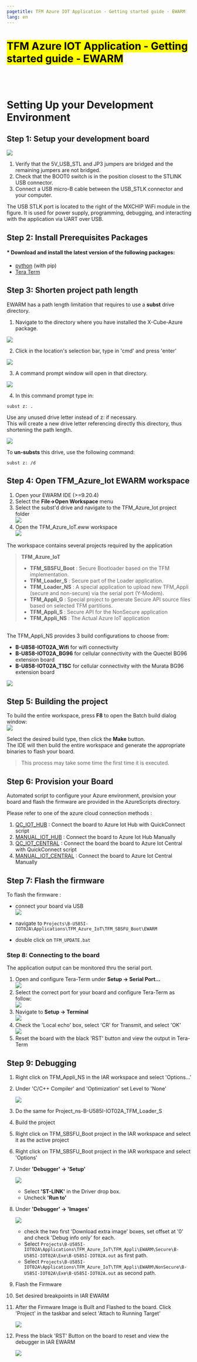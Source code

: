 ```yaml
---
pagetitle: TFM Azure IOT Application - Getting started guide - EWARM
lang: en
---
```


# <mark>TFM Azure IOT Application - Getting started guide - EWARM</mark>  
<br/>
<br/>

# Setting Up your Development Environment

## Step 1: Setup your development board

![](./_htmresc/Common/setup_development_board.png)

1. Verify that the 5V_USB_STL and JP3 jumpers are bridged and the remaining jumpers are not bridged.
2. Check that the BOOT0 switch is in the position closest to the STLINK USB connector.
3. Connect a USB micro-B cable between the USB_STLK connector and your computer.

The USB STLK port is located to the right of the MXCHIP WiFi module in the figure. It is used for power supply, programming, debugging, and interacting with the application via UART over USB.


## Step 2: Install Prerequisites Packages

#### __* Download and install the latest version of the following packages:__
- [python](https://www.python.org/downloads/) (with pip)
- [Tera Term](http://www.teraterm.org/)
  

## Step 3: Shorten project path length

EWARM has a path length limitation that requires to use a **subst** drive directory.  
1. Navigate to the directory where you have installed the X-Cube-Azure package.

![](./_htmresc/Getting_started_EWARM/Package_Root_Folder.png)

2. Click in the location's selection bar, type in 'cmd' and press 'enter'

![](./_htmresc/Getting_started_EWARM/Package_Root_Folder_Cmd.png)

3. A command prompt window will open in that directory.

![](./_htmresc/Getting_started_EWARM/Package_Root_Folder_Prompt.png)

4. In this command prompt type in:
```
subst z: .
```
Use any unused drive letter instead of z: if necessary.  
This will create a new drive letter referencing directly this directory, thus shortening the path length.  

![](./_htmresc/Getting_started_EWARM/Package_Root_Folder_Subst_Drive.png)

To **un-substs** this drive, use the following command:
```
subst z: /d
```  


## Step 4: Open TFM_Azure_Iot EWARM workspace
1. Open your EWARM IDE (>=9.20.4)
2. Select the **File->Open Workspace** menu
3. Select the subst'd drive and navigate to the TFM_Azure_Iot project folder  
![](./_htmresc/Getting_started_EWARM/EWARM_Project_Workspace_Open.png)
4. Open the TFM_Azure_IoT.eww workspace  
![](./_htmresc/Getting_started_EWARM/EWARM_Project_Workspace.png)

The workspace contains several projects required by the application  
>__TFM_Azure_IoT__  
>- __TFM_SBSFU_Boot__ : Secure Bootloader based on the TFM implementation.  
>- __TFM_Loader_S__ : Secure part of the Loader application.  
>- __TFM_Loader_NS__ : A special application to upload new TFM_Appli (secure and non-secure) via the serial port (Y-Modem).  
>- __TFM_Appli_G__  : Special project to generate Secure API source files based on selected TFM partitions.  
>- __TFM_Appli_S__  : Secure API for the NonSecure application  
>- __TFM_Appli_NS__  : The Actual Azure IoT application  

</br>
The TFM_Appli_NS provides 3 build configurations to choose from:  

- **B-U858-IOT02A_Wifi** for wifi connectivity
- **B-U858-IOT02A_BG96** for cellular connectivity with the Quectel BG96 extension board
- **B-U858-IOT02A_T1SC** for cellular connectivity with the Murata BG96 extension board

![](./_htmresc/Getting_started_EWARM/EWARM_Project_Connectivity.png)


## Step 5: Building the project
To build the entire workspace, press **F8** to open the Batch build dialog window:  
![](./_htmresc/Getting_started_EWARM/EWARM_Project_BatchBuild.png)

Select the desired build type, then click the **Make** button.  
The IDE will then build the entire workspace and generate the appropriate binaries to flash your board.  
> This process may take some time the first time it is executed.  


## Step 6: Provision your Board

Automated script to configure your Azure environment, provision your board and flash the firmware are provided in the AzureScripts directory.  

Please refer to one of the azure cloud connection methods : 

1. [QC_IOT_HUB](./AzureScripts/readme/README_IOT_Hub_Auto.html) : Connect the board to Azure Iot Hub with QuickConnect script
2. [MANUAL_IOT_HUB](./AzureScripts/readme/README_IOT_Hub_Manual.html) : Connect the board to Azure Iot Hub Manually
3. [QC_IOT_CENTRAL](./AzureScripts/readme/README_IOT_Central_Auto.html) : Connect the board the board to Azure Iot Central with QuickConnect script
4. [MANUAL_IOT_CENTRAL](./AzureScripts/readme/README_IOT_Central_Manual.html) : Connect the board to Azure Iot Central Manually



## Step 7: Flash the firmware

To flash the firmware :  
- connect your board via USB   
![](./_htmresc/BU585I-USB-connected.jpg)  

- navigate to `Projects\B-U585I-IOT02A\Applications\TFM_Azure_IoT\TFM_SBSFU_Boot\EWARM`  
- double click on `TFM_UPDATE.bat`  

### Step 8: Connecting to the board
The application output can be monitored thru the serial port.  

1. Open and configure Tera-Term under **Setup -> Serial Port...**   
![](./_htmresc/TeraTermSetup.png)  
2. Select the correct port for your board and configure Tera-Term as follow:  
![](./_htmresc/TeraTermSetupSerial.png)  
3. Navigate to **Setup -> Terminal**  
![](./_htmresc/TeraTermSetupTerminalNavigate.png)  
4. Check the 'Local echo' box, select 'CR' for Transmit, and select 'OK'  
![](./_htmresc/TeraTermSetupTerminal.png)  
5. Reset the board with the black 'RST' button and view the output in Tera-Term


## Step 9: Debugging

1.	Right click on TFM_Appli_NS in the IAR workspace and select 'Options...' 
2.	Under 'C/C++ Compiler' and 'Optimization' set Level to 'None'

    ![](./_htmresc/Getting_started_EWARM/EWARM_Project_Debug_00.png)

3. Do the same for Project_ns-B-U585I-IOT02A_TFM_Loader_S
4. Build the project
5. Right click on TFM_SBSFU_Boot project in the IAR workspace and select it as the active project
6. Right click on TFM_SBSFU_Boot project in the IAR workspace and select 'Options'
7. Under **'Debugger' -> 'Setup'**

    ![](./_htmresc/Getting_started_EWARM/EWARM_Project_Debug_01.png)

    - Select **'ST-LINK'** in the Driver drop box.
    - Uncheck **'Run to'**  

8. Under **'Debugger' -> 'Images'**

    ![](./_htmresc/DownloadExtraImage.png)  
    
    - check the two first 'Download extra image' boxes, set offset at '0' and check 'Debug info only' for each.  
    - Select `Projects\B-U585I-IOT02A\Applications\TFM_Azure_IoT\TFM_Appli\EWARM\Secure\B-U585I-IOT02A\Exe\B-U585I-IOT02A.out` as first path.
    - Select `Projects\B-U585I-IOT02A\Applications\TFM_Azure_IoT\TFM_Appli\EWARM\NonSecure\B-U585I-IOT02A\Exe\B-U585I-IOT02A.out` as second path.

    

10. Flash the Firmware
11. Set desired breakpoints in IAR EWARM
12. After the Firmware Image is Built and Flashed to the board. Click 'Project' in the taskbar and select 'Attach to Running Target' 

    ![](./_htmresc/AttachToRunningTarget.png)

13. Press the black 'RST' Button on the board to reset and view the debugger in IAR EWARM

    ![](./_htmresc/CodeBreakPoint.png)
